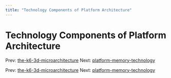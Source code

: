 ```yaml
---
title: "Technology Components of Platform Architecture"
---
```


# Technology Components of Platform Architecture

Prev: [the-k6-3d-microarchitecture](the-k6-3d-microarchitecture.md)
Next: [platform-memory-technology](platform-memory-technology.md)

Prev: [the-k6-3d-microarchitecture](the-k6-3d-microarchitecture.md)
Next: [platform-memory-technology](platform-memory-technology.md)
